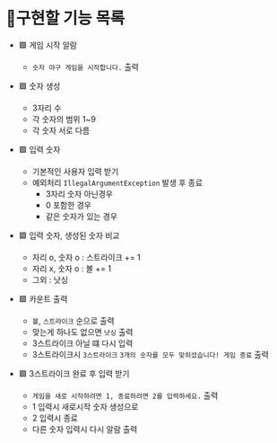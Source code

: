 # 📝구현할 기능 목록

- 🟩 게임 시작 알람 
  - `숫자 야구 게임을 시작합니다.` 출력
 

- 🟩 숫자 생성 
  - 3자리 수 
  - 각 숫자의 범위 1~9 
  - 각 숫자 서로 다름


- 🟩 입력 숫자 
  - 기본적인 사용자 입력 받기 
  - 예외처리 `IllegalArgumentException` 발생 후 종료 
    - 3자리 숫자 아닌경우 
    - 0 포함한 경우
    - 같은 숫자가 있는 경우


- 🟩 입력 숫자, 생성된 숫자 비교 
  - 자리 o, 숫자 o : 스트라이크 += 1
  - 자리 x, 숫자 o : 볼 += 1
  - 그외 : 낫싱


- 🟩 카운트 출력
  - `볼`, `스트라이크` 순으로 출력
  - 맞는게 하나도 없으면 `낫싱` 출력
  - 3스트라이크 아닐 떄 다시 입력
  - 3스트라이크시 `3스트라이크` `3개의 숫자를 모두 맞히셨습니다! 게임 종료` 출력 


- 🟩 3스트라이크 완료 후 입력 받기
  - `게임을 새로 시작하려면 1, 종료하려면 2를 입력하세요.` 출력
  - 1 입력시 새로시작 숫자 생성으로 
  - 2 입력시 종료
  - 다른 숫자 입력시 다시 알람 출력 